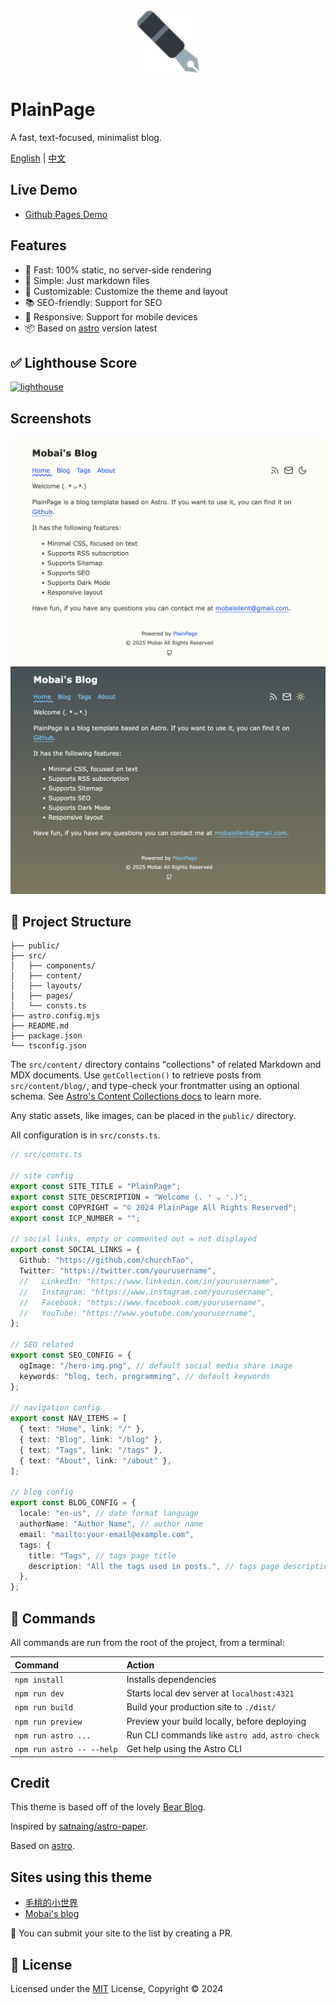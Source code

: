 <div align="center">
  <img src="./public/favicon-show.svg" alt="PlainPage" width="100" />
</div>

# PlainPage

A fast, text-focused, minimalist blog.

[English](./README.md) | [中文](./README.zh-CN.md)

## Live Demo

- [Github Pages Demo](https://churchtao.github.io/PlainPage/)

## Features

- 🚀 Fast: 100% static, no server-side rendering
- 📖 Simple: Just markdown files
- 🌈 Customizable: Customize the theme and layout
- 📚 SEO-friendly: Support for SEO
- 📱 Responsive: Support for mobile devices
- 📦 Based on [astro](https://astro.build) version latest

## ✅ Lighthouse Score

[![lighthouse](/screenshots/lighthouse-score.svg)](https://pagespeed.web.dev/analysis/https-churchtao-github-io-PlainPage/e1mpmv9swy?form_factor=desktop)

## Screenshots

![light](./screenshots/light.png)
![dark](./screenshots/dark.png)

## 🚀 Project Structure

```text
├── public/
├── src/
│   ├── components/
│   ├── content/
│   ├── layouts/
│   ├── pages/
│   └── consts.ts
├── astro.config.mjs
├── README.md
├── package.json
└── tsconfig.json
```

The `src/content/` directory contains "collections" of related Markdown and MDX documents. Use `getCollection()` to retrieve posts from `src/content/blog/`, and type-check your frontmatter using an optional schema. See [Astro's Content Collections docs](https://docs.astro.build/en/guides/content-collections/) to learn more.

Any static assets, like images, can be placed in the `public/` directory.

All configuration is in `src/consts.ts`.

```ts
// src/consts.ts

// site config
export const SITE_TITLE = "PlainPage";
export const SITE_DESCRIPTION = "Welcome (. ❛ ᴗ ❛.)";
export const COPYRIGHT = "© 2024 PlainPage All Rights Reserved";
export const ICP_NUMBER = "";

// social links, empty or commented out = not displayed
export const SOCIAL_LINKS = {
  Github: "https://github.com/churchTao",
  Twitter: "https://twitter.com/yourusername",
  //   LinkedIn: "https://www.linkedin.com/in/yourusername",
  //   Instagram: "https://www.instagram.com/yourusername",
  //   Facebook: "https://www.facebook.com/yourusername",
  //   YouTube: "https://www.youtube.com/yourusername",
};

// SEO related
export const SEO_CONFIG = {
  ogImage: "/hero-img.png", // default social media share image
  keywords: "blog, tech, programming", // default keywords
};

// navigation config
export const NAV_ITEMS = [
  { text: "Home", link: "/" },
  { text: "Blog", link: "/blog" },
  { text: "Tags", link: "/tags" },
  { text: "About", link: "/about" },
];

// blog config
export const BLOG_CONFIG = {
  locale: "en-us", // date format language
  authorName: "Author Name", // author name
  email: "mailto:your-email@example.com",
  tags: {
    title: "Tags", // tags page title
    description: "All the tags used in posts.", // tags page description
  },
};
```

## 🧞 Commands

All commands are run from the root of the project, from a terminal:

| Command                   | Action                                           |
| :------------------------ | :----------------------------------------------- |
| `npm install`             | Installs dependencies                            |
| `npm run dev`             | Starts local dev server at `localhost:4321`      |
| `npm run build`           | Build your production site to `./dist/`          |
| `npm run preview`         | Preview your build locally, before deploying     |
| `npm run astro ...`       | Run CLI commands like `astro add`, `astro check` |
| `npm run astro -- --help` | Get help using the Astro CLI                     |

## Credit

This theme is based off of the lovely [Bear Blog](https://github.com/HermanMartinus/bearblog/).

Inspired by [satnaing/astro-paper](https://github.com/satnaing/astro-paper).

Based on [astro](https://astro.build).

## Sites using this theme

- [毛桃的小世界](https://毛桃.top)
- [Mobai's blog](https://blog.loliowo.com)

👏 You can submit your site to the list by creating a PR.

## 📜 License

Licensed under the [MIT](./LICENSE) License, Copyright © 2024
